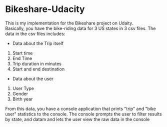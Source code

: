 # Bikeshare-Udacity
This is my implementation for the Bikeshare project on Udaity.  <br>
Basically, you have the bike-riding data for 3 US states in 3 csv files. The data in the csv files includes:
- Data about the Trip itself
1. Start time
2. End Time 
3. Trip duration in minutes
4. Start and end destination
- Data about the user
1. User Type
2. Gender
3. Birth year

From this data, you have a console application that prints "trip" and "bike user" statistics to the console. The console prompts the user to filter results by state, and datam and lets the user view the raw data in the console
